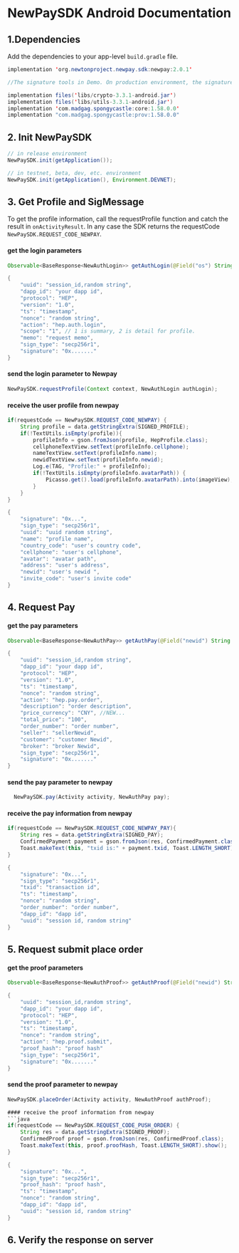 # NewPaySDK Android Documentation

## 1.Dependencies

Add the dependencies to your app-level `build.gradle` file.

```java
implementation 'org.newtonproject.newpay.sdk:newpay:2.0.1'

//The signature tools in Demo. On production environment, the signature information must be from server.

implementation files('libs/crypto-3.3.1-android.jar')
implementation files('libs/utils-3.3.1-android.jar')
implementation 'com.madgag.spongycastle:core:1.58.0.0'
implementation "com.madgag.spongycastle:prov:1.58.0.0"
```

## 2. Init NewPaySDK

```java
// in release environment
NewPaySDK.init(getApplication());

// in testnet, beta, dev, etc. environment
NewPaySDK.init(getApplication(), Environment.DEVNET);
```

## 3. Get Profile and SigMessage

To get the profile information, call the requestProfile function and catch the result in `onActivityResult`.
In any case the SDK returns the requestCode `NewPaySDK.REQUEST_CODE_NEWPAY`.

#### get the login parameters
```java
Observable<BaseResponse<NewAuthLogin>> getAuthLogin(@Field("os") String os);

{
    "uuid": "session_id,random string",
    "dapp_id": "your dapp id",
    "protocol": "HEP",
    "version": "1.0",
    "ts": "timestamp",
    "nonce": "random string",
    "action": "hep.auth.login",
    "scope": "1", // 1 is summary, 2 is detail for profile.
    "memo": "request memo",
    "sign_type": "secp256r1",
    "signature": "0x......."
}
```

#### send the login parameter to Newpay
```java
NewPaySDK.requestProfile(Context context, NewAuthLogin authLogin);
```

#### receive the user profile from newpay
```java
if(requestCode == NewPaySDK.REQUEST_CODE_NEWPAY) {
    String profile = data.getStringExtra(SIGNED_PROFILE);
    if(!TextUtils.isEmpty(profile)){
        profileInfo = gson.fromJson(profile, HepProfile.class);
        cellphoneTextView.setText(profileInfo.cellphone);
        nameTextView.setText(profileInfo.name);
        newidTextView.setText(profileInfo.newid);
        Log.e(TAG, "Profile:" + profileInfo);
        if(!TextUtils.isEmpty(profileInfo.avatarPath)) {
            Picasso.get().load(profileInfo.avatarPath).into(imageView);
        }
    }
}
```

```java POST PROFILE TO API
{
    "signature": "0x...",
    "sign_type": "secp256r1",
    "uuid": "uuid random string",
    "name": "profile name",
    "country_code": "user's country code",
    "cellphone": "user's cellphone",
    "avatar": "avatar path",
    "address": "user's address",
    "newid": "user's newid ",
    "invite_code": "user's invite code"
}
```
## 4. Request Pay

#### get the pay parameters
```java
Observable<BaseResponse<NewAuthPay>> getAuthPay(@Field("newid") String newid, @Field("os") String os);

{
    "uuid": "session_id,random string",
    "dapp_id": "your dapp id",
    "protocol": "HEP",
    "version": "1.0",
    "ts": "timestamp",
    "nonce": "random string",
    "action": "hep.pay.order",
    "description": "order description",
    "price_currency": "CNY", //NEW...
    "total_price": "100",
    "order_number": "order number",
    "seller": "sellerNewid",
    "customer": "customer Newid",
    "broker": "broker Newid",
    "sign_type": "secp256r1",
    "signature": "0x......."
}
```

#### send the pay parameter to newpay
```java
  NewPaySDK.pay(Activity activity, NewAuthPay pay);
```

#### receive the pay information from newpay
```java
if(requestCode == NewPaySDK.REQUEST_CODE_NEWPAY_PAY){
    String res = data.getStringExtra(SIGNED_PAY);
    ConfirmedPayment payment = gson.fromJson(res, ConfirmedPayment.class);
    Toast.makeText(this, "txid is:" + payment.txid, Toast.LENGTH_SHORT).show();
}
```


```java POST PAY INFORMATION TO API
{
    "signature": "0x...",
    "sign_type": "secp256r1",
    "txid": "transaction id",
    "ts": "timestamp",
    "nonce": "random string",
    "order_number": "order number",
    "dapp_id": "dapp id",
    "uuid": "session id, random string"
}
```
## 5. Request submit place order

#### get the proof parameters
```java
Observable<BaseResponse<NewAuthProof>> getAuthProof(@Field("newid") String newid, @Field("os") String os);

{
    "uuid": "session_id,random string",
    "dapp_id": "your dapp id",
    "protocol": "HEP",
    "version": "1.0",
    "ts": "timestamp",
    "nonce": "random string",
    "action": "hep.proof.submit",
    "proof_hash": "proof hash"
    "sign_type": "secp256r1",
    "signature": "0x......."
}
```

#### send the proof parameter to newpay
``` java
NewPaySDK.placeOrder(Activity activity, NewAuthProof authProof);

#### receive the proof information from newpay
```java
if(requestCode == NewPaySDK.REQUEST_CODE_PUSH_ORDER) {
    String res = data.getStringExtra(SIGNED_PROOF);
    ConfirmedProof proof = gson.fromJson(res, ConfirmedProof.class);
    Toast.makeText(this, proof.proofHash, Toast.LENGTH_SHORT).show();
}
```


```java POST PROOF INFORMATION TO API
{
    "signature": "0x...",
    "sign_type": "secp256r1",
    "proof_hash": "proof hash",
    "ts": "timestamp",
    "nonce": "random string",
    "dapp_id": "dapp id",
    "uuid": "session id, random string"
}
```

## 6. Verify the response on server
